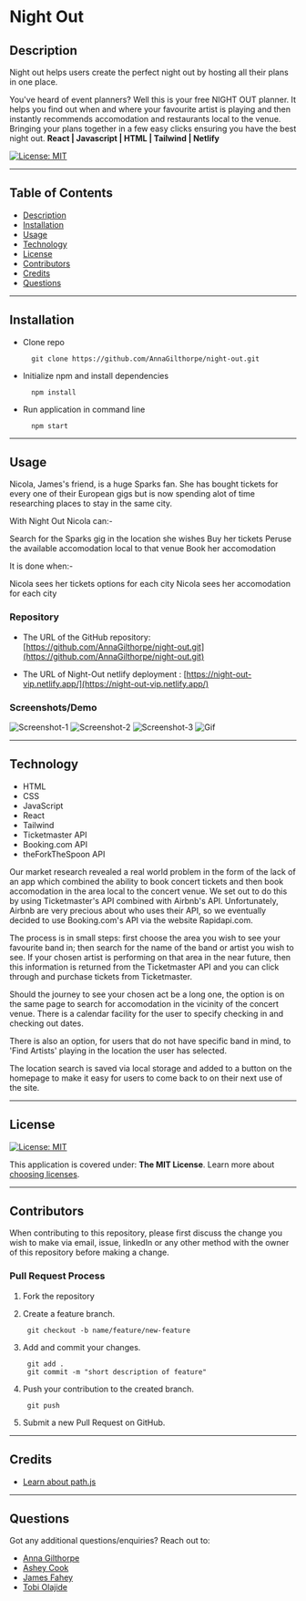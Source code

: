 # Night Out
  
## Description 
  
Night out helps users create the perfect night out by hosting all their plans in one place.

You've heard of event planners? Well this is your free NIGHT OUT planner. It helps you find out when and where your favourite artist is playing and then instantly recommends accomodation and restaurants local to the venue. Bringing your plans together in a few easy clicks ensuring you have the best night out. **React | Javascript | HTML | Tailwind | Netlify**

[![License: MIT](https://img.shields.io/badge/License-MIT-yellow.svg)](https://opensource.org/licenses/MIT)

---
## Table of Contents

* [Description](#description)
* [Installation](#installation)
* [Usage](#usage)
* [Technology](#technology)
* [License](#license)
* [Contributors](#contributors)
* [Credits](#credits)
* [Questions](#questions)

---
## Installation

- Clone repo

        git clone https://github.com/AnnaGilthorpe/night-out.git

- Initialize npm and install dependencies

        npm install

- Run application in command line

        npm start

---
## Usage

Nicola, James's friend, is a huge Sparks fan. She has bought tickets for every one of their European gigs but is now spending alot of time researching places to stay in the same city.

With Night Out Nicola can:-

Search for the Sparks gig in the location she wishes Buy her tickets
Peruse the available accomodation local to that venue
Book her accomodation

It is done when:-

Nicola sees her tickets options for each city
Nicola sees her accomodation for each city

### Repository

* The URL of the GitHub repository: 
[https://github.com/AnnaGilthorpe/night-out.git](https://github.com/AnnaGilthorpe/night-out.git)

* The URL of Night-Out netlify deployment : 
[https://night-out-vip.netlify.app/](https://night-out-vip.netlify.app/)

### Screenshots/Demo

![Screenshot-1](./public/assets/read-me-images/screenshot-1.jpg)
![Screenshot-2](./public/assets/read-me-images/screenshot-2.jpg)
![Screenshot-3](./public/assets/read-me-images/screenshot-3.jpg)
![Gif]()

---
## Technology

- HTML
- CSS
- JavaScript
- React
- Tailwind
- Ticketmaster API
- Booking.com API
- theForkTheSpoon API

Our market research revealed a real world problem in the form of the lack of an app which combined the ability to book concert tickets and then book accomodation in the area local to the concert venue. We set out to do this by using Ticketmaster's API combined with Airbnb's API. Unfortunately, Airbnb are very precious about who uses their API, so we eventually decided to use Booking.com's API via the website Rapidapi.com.

The process is in small steps: first choose the area you wish to see your favourite band in; then search for the name of the band or artist you wish to see. If your chosen artist is performing on that area in the near future, then this information is returned from the Ticketmaster API and you can click through and purchase tickets from Ticketmaster.

Should the journey to see your chosen act be a long one, the option is on the same page to search for accomodation in the vicinity of the concert venue. There is a calendar facility for the user to specify checking in and checking out dates.

There is also an option, for users that do not have specific band in mind, to 'Find Artists' playing in the location the user has selected.

The location search is saved via local storage and added to a button on the homepage to make it easy for users to come back to on their next use of the site.

---
## License
[![License: MIT](https://img.shields.io/badge/License-MIT-yellow.svg)](https://opensource.org/licenses/MIT)

This application is covered under: **The MIT License**. Learn more about [choosing licenses](https://choosealicense.com/licenses/).


---
## Contributors

When contributing to this repository, please first discuss the change you wish to make via email, issue, linkedIn or any other method with the owner of this repository before making a change. 

### Pull Request Process

1. Fork the repository

2. Create a feature branch.

        git checkout -b name/feature/new-feature

3. Add and commit your changes.

        git add .
        git commit -m "short description of feature"

4. Push your contribution to the created branch.

        git push

5. Submit a new Pull Request on GitHub.

---
## Credits

- [Learn about path.js](https://nodejs.org/api/path.html#pathjoinpaths)

---
## Questions

Got any additional questions/enquiries? Reach out to:

- [Anna Gilthorpe](https://github.com/AnnaGilthorpe)
- [Ashey Cook](https://github.com/ashcookdev)
- [James Fahey](https://github.com/bertiemoogle)
- [Tobi Olajide](https://github.com/Thorbieey)